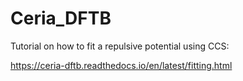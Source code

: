 # Ceria_DFTB

Tutorial on how to fit a repulsive potential using CCS:

https://ceria-dftb.readthedocs.io/en/latest/fitting.html
